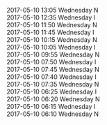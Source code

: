 2017-05-10 13:05 Wednesday  N  
2017-05-10 12:35 Wednesday  I  
2017-05-10 11:50 Wednesday  N  
2017-05-10 11:45 Wednesday  I  
2017-05-10 10:15 Wednesday  N  
2017-05-10 10:05 Wednesday  I  
2017-05-10 09:55 Wednesday  N  
2017-05-10 07:50 Wednesday  I  
2017-05-10 07:45 Wednesday  N  
2017-05-10 07:40 Wednesday  I  
2017-05-10 07:35 Wednesday  N  
2017-05-10 06:25 Wednesday  I  
2017-05-10 06:20 Wednesday  N  
2017-05-10 06:15 Wednesday  I  
2017-05-10 06:10 Wednesday  N  
